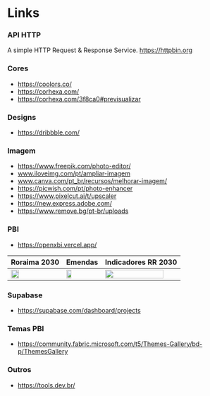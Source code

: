# Links

### API HTTP
A simple HTTP Request & Response Service.
https://httpbin.org

### Cores
- https://coolors.co/
- https://corhexa.com/
- https://corhexa.com/3f8ca0#previsualizar

### Designs
- https://dribbble.com/

### Imagem 
- https://www.freepik.com/photo-editor/
- www.iloveimg.com/pt/ampliar-imagem
- www.canva.com/pt_br/recursos/melhorar-imagem/
- https://picwish.com/pt/photo-enhancer
- https://www.pixelcut.ai/t/upscaler
- https://new.express.adobe.com/
- https://www.remove.bg/pt-br/uploads

### PBI
- https://openxbi.vercel.app/

| Roraima 2030        | Emendas         |  Indicadores RR 2030        |
| ------------- | ------------- | ------------- | 
|[<img src="https://github.com/user-attachments/assets/f37c9f88-52a4-4649-a10d-93f57957cd70" width="40%">](https://app.powerbi.com/view?r=eyJrIjoiZDNjZjgwZGQtMmNiYy00NzA5LTlmMDItNmQxMmI2MzI0NDViIiwidCI6IjNhZmRhZWZjLTc0ZjQtNGE4MC1hNGJjLTdmZjQ2OGNhOTUyMyJ9)| [<img src="https://github.com/user-attachments/assets/14ab0325-6623-4d59-8542-c6a4e22e0024" width="40%">](https://app.powerbi.com/view?r=eyJrIjoiZDBhZWQ1ZDMtNTc3Ni00YjQ3LWExY2ItNzA5OGVhYTgyYzAyIiwidCI6IjNhZmRhZWZjLTc0ZjQtNGE4MC1hNGJjLTdmZjQ2OGNhOTUyMyJ9)  | [<img src="https://github.com/user-attachments/assets/9e8e3af6-a3aa-4890-988c-d2f013c9dd86" width="90%">](https://app.powerbi.com/view?r=eyJrIjoiMmQzOTVmZjQtM2FlZC00YzY4LTg1ZDMtZmNlNjk2ZmRmZWE3IiwidCI6IjNhZmRhZWZjLTc0ZjQtNGE4MC1hNGJjLTdmZjQ2OGNhOTUyMyJ9)      |

### Supabase
- https://supabase.com/dashboard/projects

### Temas PBI 
- https://community.fabric.microsoft.com/t5/Themes-Gallery/bd-p/ThemesGallery

### Outros
- https://tools.dev.br/



